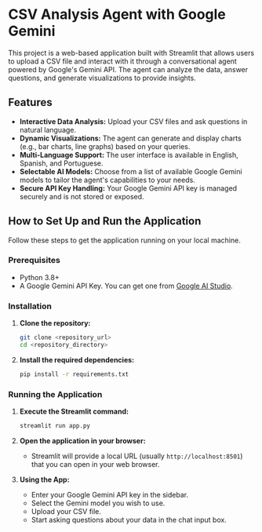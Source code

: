 # CSV Analysis Agent with Google Gemini

This project is a web-based application built with Streamlit that allows users to upload a CSV file and interact with it through a conversational agent powered by Google's Gemini API. The agent can analyze the data, answer questions, and generate visualizations to provide insights.

## Features

-   **Interactive Data Analysis:** Upload your CSV files and ask questions in natural language.
-   **Dynamic Visualizations:** The agent can generate and display charts (e.g., bar charts, line graphs) based on your queries.
-   **Multi-Language Support:** The user interface is available in English, Spanish, and Portuguese.
-   **Selectable AI Models:** Choose from a list of available Google Gemini models to tailor the agent's capabilities to your needs.
-   **Secure API Key Handling:** Your Google Gemini API key is managed securely and is not stored or exposed.

## How to Set Up and Run the Application

Follow these steps to get the application running on your local machine.

### Prerequisites

-   Python 3.8+
-   A Google Gemini API Key. You can get one from [Google AI Studio](https://aistudio.google.com/apikey).

### Installation

1.  **Clone the repository:**
    ```bash
    git clone <repository_url>
    cd <repository_directory>
    ```

2.  **Install the required dependencies:**
    ```bash
    pip install -r requirements.txt
    ```

### Running the Application

1.  **Execute the Streamlit command:**
    ```bash
    streamlit run app.py
    ```

2.  **Open the application in your browser:**
    -   Streamlit will provide a local URL (usually `http://localhost:8501`) that you can open in your web browser.

3.  **Using the App:**
    -   Enter your Google Gemini API key in the sidebar.
    -   Select the Gemini model you wish to use.
    -   Upload your CSV file.
    -   Start asking questions about your data in the chat input box.